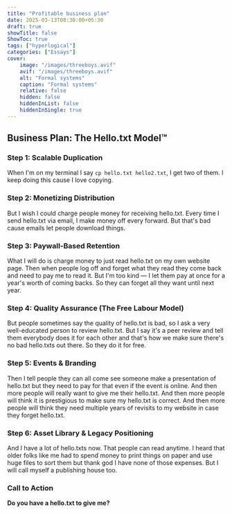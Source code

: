 ```yaml
---
title: "Profitable business plan"
date: 2025-03-13T08:30:00+05:30
draft: true
showTitle: false
ShowToc: true
tags: ["hyperlogical"]
categories: ["Essays"]
cover:
    image: "/images/threeboys.avif"
    avif: "/images/threeboys.avif"
    alt: "Formal systems"
    caption: "Formal systems"
    relative: false
    hidden: false
    hiddenInList: false
    hiddenInSingle: true
---
```


## Business Plan: The Hello.txt Model™

### Step 1: Scalable Duplication
When I'm on my terminal I say `cp hello.txt hello2.txt`, I get two of them. I keep doing this cause I love copying.

### Step 2: Monetizing Distribution
But I wish I could charge people money for receiving hello.txt. Every time I send hello.txt via email, I make money off every forward.  But that's bad cause emails let people download things.

### Step 3: Paywall-Based Retention
What I will do is charge money to just read hello.txt on my own website page. Then when people log off and forget what they read they come back and need to pay me to read it. But I'm too kind — I let them pay at once for a year's worth of coming backs. So they can forget all they want until next year.

### Step 4: Quality Assurance (The Free Labour Model)
But people sometimes say the quality of hello.txt is bad, so I ask a very well-educated person to review hello.txt. But I say it's a peer review and tell them everybody does it for each other and that's how we make sure there's no bad hello.txts out there. So they do it for free.

### Step 5: Events & Branding
Then I tell people they can all come see someone make a presentation of hello.txt but they need to pay for that even if the event is online. And then more people will really want to give me their hello.txt. And then more people will think it is prestigious to make sure my hello.txt is correct. And then more people will think they need multiple years of revisits to my website in case they forget hello.txt.

### Step 6: Asset Library & Legacy Positioning
And I have a lot of hello.txts now. That people can read anytime. I heard that older folks like me had to spend money to print things on paper and use huge files to sort them but thank god I have none of those expenses. But I will call myself a publishing house too.

### Call to Action
**Do you have a hello.txt to give me?**
